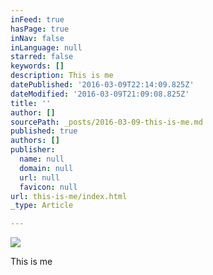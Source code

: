 ```yaml
---
inFeed: true
hasPage: true
inNav: false
inLanguage: null
starred: false
keywords: []
description: This is me
datePublished: '2016-03-09T22:14:09.825Z'
dateModified: '2016-03-09T21:09:08.825Z'
title: ''
author: []
sourcePath: _posts/2016-03-09-this-is-me.md
published: true
authors: []
publisher:
  name: null
  domain: null
  url: null
  favicon: null
url: this-is-me/index.html
_type: Article

---
```

![](https://the-grid-user-content.s3-us-west-2.amazonaws.com/6140b0e1-2090-4e72-8e79-872771dbbcd5.jpg)

This is me